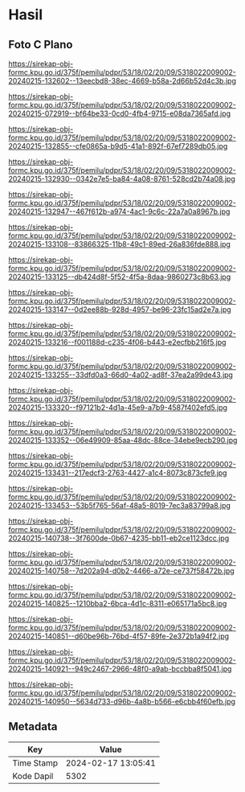 # Hasil

## Foto C Plano

https://sirekap-obj-formc.kpu.go.id/375f/pemilu/pdpr/53/18/02/20/09/5318022009002-20240215-132602--13eecbd8-38ec-4669-b58a-2d66b52d4c3b.jpg

https://sirekap-obj-formc.kpu.go.id/375f/pemilu/pdpr/53/18/02/20/09/5318022009002-20240215-072919--bf64be33-0cd0-4fb4-9715-e08da7365afd.jpg

https://sirekap-obj-formc.kpu.go.id/375f/pemilu/pdpr/53/18/02/20/09/5318022009002-20240215-132855--cfe0865a-b9d5-41a1-892f-67ef7289db05.jpg

https://sirekap-obj-formc.kpu.go.id/375f/pemilu/pdpr/53/18/02/20/09/5318022009002-20240215-132930--0342e7e5-ba84-4a08-8761-528cd2b74a08.jpg

https://sirekap-obj-formc.kpu.go.id/375f/pemilu/pdpr/53/18/02/20/09/5318022009002-20240215-132947--467f612b-a974-4ac1-9c6c-22a7a0a8967b.jpg

https://sirekap-obj-formc.kpu.go.id/375f/pemilu/pdpr/53/18/02/20/09/5318022009002-20240215-133108--83866325-11b8-49c1-89ed-26a836fde888.jpg

https://sirekap-obj-formc.kpu.go.id/375f/pemilu/pdpr/53/18/02/20/09/5318022009002-20240215-133125--db424d8f-5f52-4f5a-8daa-9860273c8b63.jpg

https://sirekap-obj-formc.kpu.go.id/375f/pemilu/pdpr/53/18/02/20/09/5318022009002-20240215-133147--0d2ee88b-928d-4957-be96-23fc15ad2e7a.jpg

https://sirekap-obj-formc.kpu.go.id/375f/pemilu/pdpr/53/18/02/20/09/5318022009002-20240215-133216--f001188d-c235-4f06-b443-e2ecfbb216f5.jpg

https://sirekap-obj-formc.kpu.go.id/375f/pemilu/pdpr/53/18/02/20/09/5318022009002-20240215-133255--33dfd0a3-66d0-4a02-ad8f-37ea2a99de43.jpg

https://sirekap-obj-formc.kpu.go.id/375f/pemilu/pdpr/53/18/02/20/09/5318022009002-20240215-133320--f97121b2-4d1a-45e9-a7b9-4587f402efd5.jpg

https://sirekap-obj-formc.kpu.go.id/375f/pemilu/pdpr/53/18/02/20/09/5318022009002-20240215-133352--06e49909-85aa-48dc-88ce-34ebe9ecb290.jpg

https://sirekap-obj-formc.kpu.go.id/375f/pemilu/pdpr/53/18/02/20/09/5318022009002-20240215-133431--217edcf3-2763-4427-a1c4-8073c873cfe9.jpg

https://sirekap-obj-formc.kpu.go.id/375f/pemilu/pdpr/53/18/02/20/09/5318022009002-20240215-133453--53b5f765-56af-48a5-8019-7ec3a83799a8.jpg

https://sirekap-obj-formc.kpu.go.id/375f/pemilu/pdpr/53/18/02/20/09/5318022009002-20240215-140738--3f7600de-0b67-4235-bb11-eb2ce1123dcc.jpg

https://sirekap-obj-formc.kpu.go.id/375f/pemilu/pdpr/53/18/02/20/09/5318022009002-20240215-140758--7d202a94-d0b2-4466-a72e-ce737f58472b.jpg

https://sirekap-obj-formc.kpu.go.id/375f/pemilu/pdpr/53/18/02/20/09/5318022009002-20240215-140825--1210bba2-6bca-4d1c-8311-e065171a5bc8.jpg

https://sirekap-obj-formc.kpu.go.id/375f/pemilu/pdpr/53/18/02/20/09/5318022009002-20240215-140851--d60be96b-76bd-4f57-89fe-2e372b1a94f2.jpg

https://sirekap-obj-formc.kpu.go.id/375f/pemilu/pdpr/53/18/02/20/09/5318022009002-20240215-140921--949c2467-2966-48f0-a9ab-bccbba8f5041.jpg

https://sirekap-obj-formc.kpu.go.id/375f/pemilu/pdpr/53/18/02/20/09/5318022009002-20240215-140950--5634d733-d96b-4a8b-b566-e6cbb4f60efb.jpg


## Metadata

| Key        | Value               |
| ---------- | ------------------- |
| Time Stamp | 2024-02-17 13:05:41 |
| Kode Dapil | 5302                |



